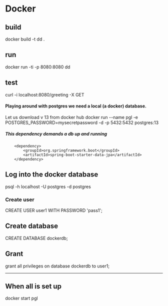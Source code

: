 # Docker

## build
docker build -t dd .
## run
docker run -ti -p 8080:8080 dd
## test
curl -i localhost:8080/greeting -X GET



#### Playing around with postgres we need a local (a docker) database. 
Let us download v 13 from docker hub
docker run --name pgl -e POSTGRES_PASSWORD=mysecretpassword -d -p 5432:5432 postgres:13

##### This dependency demands a db up and running
		<dependency>
			<groupId>org.springframework.boot</groupId>
			<artifactId>spring-boot-starter-data-jpa</artifactId>
		</dependency>

## Log into the docker database
psql -h localhost -U postgres -d postgres

### Create user
CREATE USER user1 WITH PASSWORD 'pass1';

## Create database
CREATE DATABASE dockerdb;

## Grant
grant all privileges on database dockerdb to user1;

-----------------------------------------------------------------------

## When all is set up
docker start pgl
